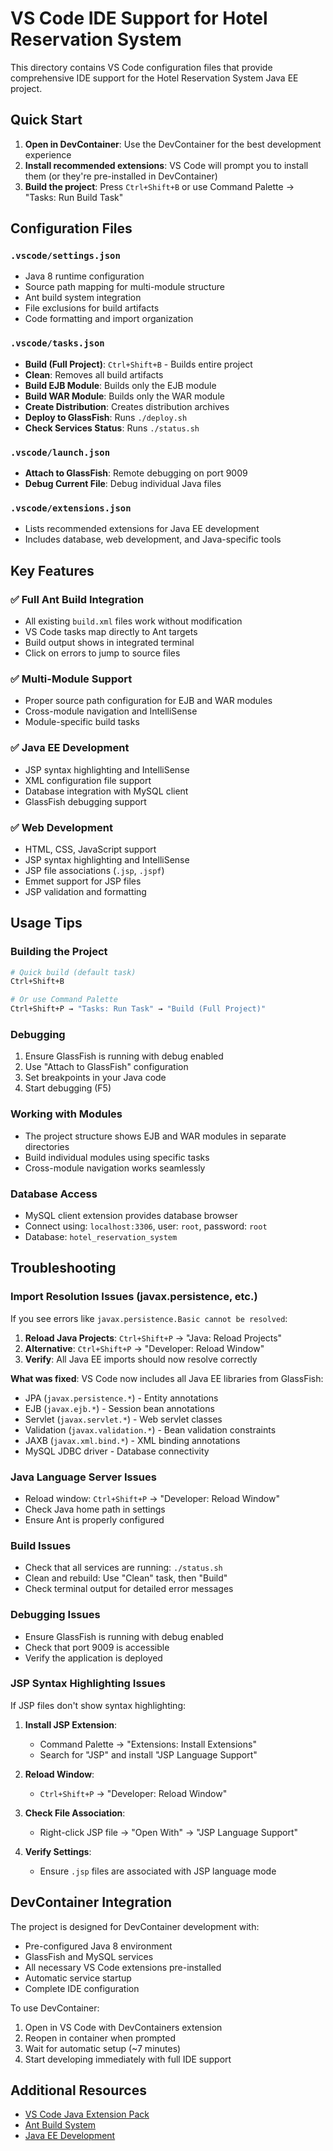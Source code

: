 # VS Code IDE Support for Hotel Reservation System

This directory contains VS Code configuration files that provide comprehensive IDE support for the Hotel Reservation System Java EE project.

## Quick Start

1. **Open in DevContainer**: Use the DevContainer for the best development experience
2. **Install recommended extensions**: VS Code will prompt you to install them (or they're pre-installed in DevContainer)
3. **Build the project**: Press `Ctrl+Shift+B` or use Command Palette → "Tasks: Run Build Task"

## Configuration Files

### `.vscode/settings.json`
- Java 8 runtime configuration
- Source path mapping for multi-module structure
- Ant build system integration
- File exclusions for build artifacts
- Code formatting and import organization

### `.vscode/tasks.json`
- **Build (Full Project)**: `Ctrl+Shift+B` - Builds entire project
- **Clean**: Removes all build artifacts
- **Build EJB Module**: Builds only the EJB module
- **Build WAR Module**: Builds only the WAR module
- **Create Distribution**: Creates distribution archives
- **Deploy to GlassFish**: Runs `./deploy.sh`
- **Check Services Status**: Runs `./status.sh`

### `.vscode/launch.json`
- **Attach to GlassFish**: Remote debugging on port 9009
- **Debug Current File**: Debug individual Java files

### `.vscode/extensions.json`
- Lists recommended extensions for Java EE development
- Includes database, web development, and Java-specific tools

## Key Features

### ✅ Full Ant Build Integration
- All existing `build.xml` files work without modification
- VS Code tasks map directly to Ant targets
- Build output shows in integrated terminal
- Click on errors to jump to source files

### ✅ Multi-Module Support
- Proper source path configuration for EJB and WAR modules
- Cross-module navigation and IntelliSense
- Module-specific build tasks

### ✅ Java EE Development
- JSP syntax highlighting and IntelliSense
- XML configuration file support
- Database integration with MySQL client
- GlassFish debugging support

### ✅ Web Development
- HTML, CSS, JavaScript support
- JSP syntax highlighting and IntelliSense
- JSP file associations (`.jsp`, `.jspf`)
- Emmet support for JSP files
- JSP validation and formatting

## Usage Tips

### Building the Project
```bash
# Quick build (default task)
Ctrl+Shift+B

# Or use Command Palette
Ctrl+Shift+P → "Tasks: Run Task" → "Build (Full Project)"
```

### Debugging
1. Ensure GlassFish is running with debug enabled
2. Use "Attach to GlassFish" configuration
3. Set breakpoints in your Java code
4. Start debugging (F5)

### Working with Modules
- The project structure shows EJB and WAR modules in separate directories
- Build individual modules using specific tasks
- Cross-module navigation works seamlessly

### Database Access
- MySQL client extension provides database browser
- Connect using: `localhost:3306`, user: `root`, password: `root`
- Database: `hotel_reservation_system`

## Troubleshooting

### Import Resolution Issues (javax.persistence, etc.)
If you see errors like `javax.persistence.Basic cannot be resolved`:

1. **Reload Java Projects**: `Ctrl+Shift+P` → "Java: Reload Projects"
2. **Alternative**: `Ctrl+Shift+P` → "Developer: Reload Window"
3. **Verify**: All Java EE imports should now resolve correctly

**What was fixed**: VS Code now includes all Java EE libraries from GlassFish:
- JPA (`javax.persistence.*`) - Entity annotations
- EJB (`javax.ejb.*`) - Session bean annotations
- Servlet (`javax.servlet.*`) - Web servlet classes
- Validation (`javax.validation.*`) - Bean validation constraints
- JAXB (`javax.xml.bind.*`) - XML binding annotations
- MySQL JDBC driver - Database connectivity

### Java Language Server Issues
- Reload window: `Ctrl+Shift+P` → "Developer: Reload Window"
- Check Java home path in settings
- Ensure Ant is properly configured

### Build Issues
- Check that all services are running: `./status.sh`
- Clean and rebuild: Use "Clean" task, then "Build"
- Check terminal output for detailed error messages

### Debugging Issues
- Ensure GlassFish is running with debug enabled
- Check that port 9009 is accessible
- Verify the application is deployed

### JSP Syntax Highlighting Issues
If JSP files don't show syntax highlighting:

1. **Install JSP Extension**: 
   - Command Palette → "Extensions: Install Extensions"
   - Search for "JSP" and install "JSP Language Support"

2. **Reload Window**: 
   - `Ctrl+Shift+P` → "Developer: Reload Window"

3. **Check File Association**: 
   - Right-click JSP file → "Open With" → "JSP Language Support"

4. **Verify Settings**: 
   - Ensure `.jsp` files are associated with JSP language mode

## DevContainer Integration

The project is designed for DevContainer development with:
- Pre-configured Java 8 environment
- GlassFish and MySQL services
- All necessary VS Code extensions pre-installed
- Automatic service startup
- Complete IDE configuration

To use DevContainer:
1. Open in VS Code with DevContainers extension
2. Reopen in container when prompted
3. Wait for automatic setup (~7 minutes)
4. Start developing immediately with full IDE support

## Additional Resources

- [VS Code Java Extension Pack](https://marketplace.visualstudio.com/items?itemName=vscjava.vscode-java-pack)
- [Ant Build System](https://ant.apache.org/)
- [Java EE Development](https://www.oracle.com/java/technologies/java-ee-glance.html)

